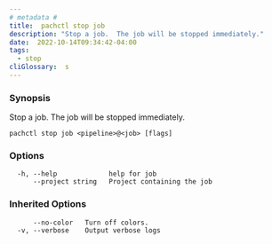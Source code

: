 ```yaml
---
# metadata # 
title:  pachctl stop job
description: "Stop a job.  The job will be stopped immediately."
date:  2022-10-14T09:34:42-04:00
tags:
  - stop
cliGlossary:  s
---
```


### Synopsis

Stop a job.  The job will be stopped immediately.

```
pachctl stop job <pipeline>@<job> [flags]
```

### Options

```
  -h, --help             help for job
      --project string   Project containing the job
```

### Inherited Options

```
      --no-color   Turn off colors.
  -v, --verbose    Output verbose logs
```

